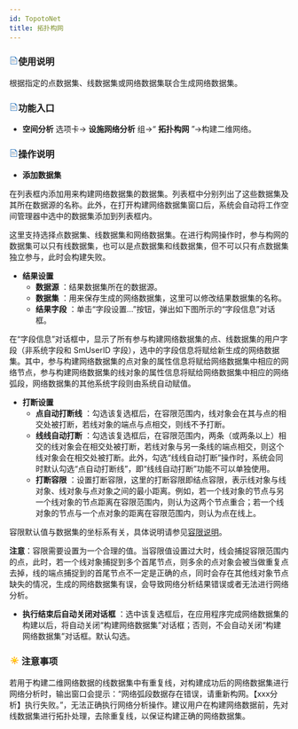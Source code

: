 ```yaml
---
id: TopotoNet
title: 拓扑构网
---
```

### ![](../img/read.gif)使用说明

根据指定的点数据集、线数据集或网络数据集联合生成网络数据集。

### ![](../img/read.gif)功能入口

* **空间分析** 选项卡-> **设施网络分析** 组->“ **拓扑构网** ”->构建二维网络。

### ![](../img/read.gif)操作说明

* **添加数据集**

在列表框内添加用来构建网络数据集的数据集。列表框中分别列出了这些数据集及其所在数据源的名称。此外，在打开构建网络数据集窗口后，系统会自动将工作空间管理器中选中的数据集添加到列表框内。

这里支持选择点数据集、线数据集和网络数据集。在进行构网操作时，参与构网的数据集可以只有线数据集，也可以是点数据集和线数据集，但不可以只有点数据集独立参与，此时会构建失败。

* **结果设置**
  * **数据源** ：结果数据集所在的数据源。
  * **数据集** ：用来保存生成的网络数据集，这里可以修改结果数据集的名称。
  * **结果字段** ：单击“字段设置...”按钮，弹出如下图所示的“字段信息”对话框。 

在“字段信息”对话框中，显示了所有参与构建网络数据集的点、线数据集的用户字段（非系统字段和 SmUserID
字段），选中的字段信息将赋给新生成的网络数据集。其中，参与构建网络数据集的点对象的属性信息将赋给网络数据集中相应的网络节点，参与构建网络数据集的线对象的属性信息将赋给网络数据集中相应的网络弧段，网络数据集的其他系统字段则由系统自动赋值。

* **打断设置**
  * **点自动打断线** ：勾选该复选框后，在容限范围内，线对象会在其与点的相交处被打断，若线对象的端点与点相交，则线不予打断。
  * **线线自动打断** ：勾选该复选框后，在容限范围内，两条（或两条以上）相交的线对象会在相交处被打断，若线对象与另一条线的端点相交，则这个线对象会在相交处被打断。此外，勾选“线线自动打断”操作时，系统会同时默认勾选“点自动打断线”，即“线线自动打断”功能不可以单独使用。
  * **打断容限** ：设置打断容限，这里的打断容限即结点容限，表示线对象与线对象、线对象与点对象之间的最小距离。例如，若一个线对象的节点与另一个线对象的节点距离在容限范围内，则认为这两个节点重合；若一个线对象的节点与一个点对象的距离在容限范围内，则认为点在线上。 

容限默认值与数据集的坐标系有关，具体说明请参见[容限说明](../DataProcessing/Tolerance)。

**注意**：容限需要设置为一个合理的值。当容限值设置过大时，线会捕捉容限范围内的点，此时，若一个线对象捕捉到多个首尾节点，则多余的点对象会被当做重复点去掉，线的端点捕捉到的首尾节点不一定是正确的点，同时会存在其他线对象节点缺失的情况，生成的网络数据集有误，会导致网络分析结果错误或者无法进行网络分析。

* **执行结束后自动关闭对话框** ：选中该复选框后，在应用程序完成网络数据集的构建以后，将自动关闭“构建网络数据集”对话框；否则，不会自动关闭“构建网络数据集”对话框。默认勾选。

### ![](../img/note.png)注意事项

若用于构建二维网络数据的线数据集中有重复线，对构建成功后的网络数据集进行网络分析时，输出窗口会提示：“网络弧段数据存在错误，请重新构网。【xxx分析】执行失败。”，无法正确执行网络分析操作。建议用户在构建网络数据前，先对线数据集进行拓扑处理，去除重复线，以保证构建正确的网络数据集。